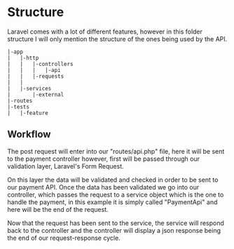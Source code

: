 # Structure
Laravel comes with a lot of different features, however in this folder structure I will only mention the structure of the ones being used by the API.

```
|-app
|   |-http
|   |   |-controllers
|   |   |   |-api
|   |   |-requests
|   |
|   |-services
|       |-external
|-routes
|-tests
|   |-feature
```

## Workflow

The post request will enter into our "routes/api.php" file, here it will be sent to the payment controller however, first will be passed through our validation layer, Laravel's Form Request.

On this layer the data will be validated and checked in order to be sent to our payment API. Once the data has been validated we go into our controller, which passes the request to a service object which is the one to handle the payment, in this example it is simply called "PaymentApi" and here will be the end of the request.

Now that the request has been sent to the service, the service will respond back to the controller and the controller will display a json response being the end of our request-response cycle.
